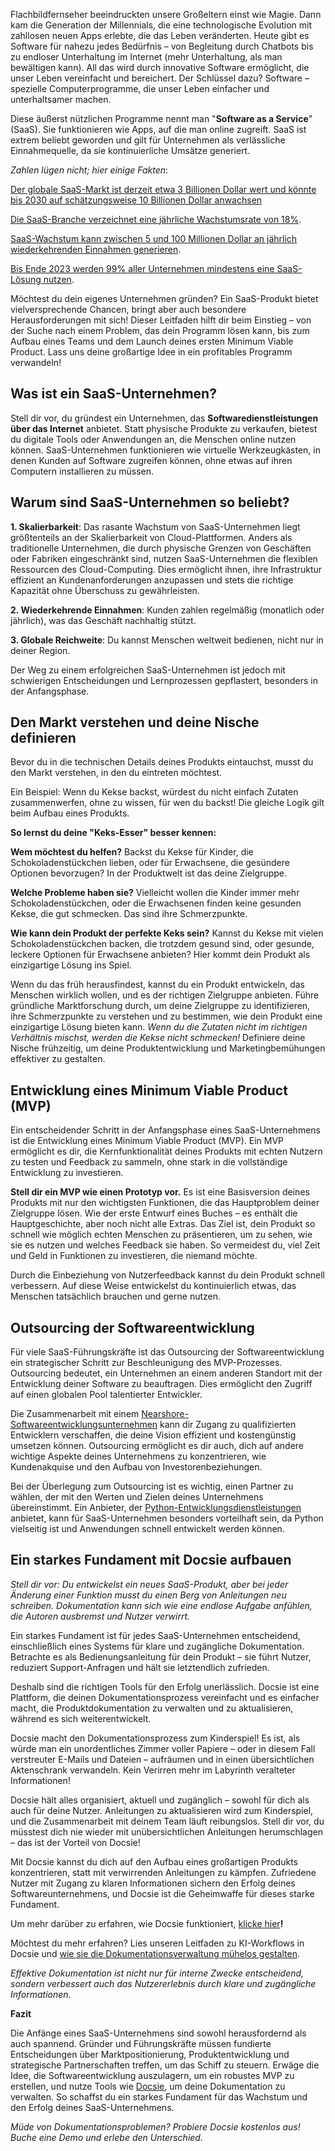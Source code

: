 Flachbildfernseher beeindruckten unsere Großeltern einst wie Magie. Dann kam die Generation der Millennials, die eine technologische Evolution mit zahllosen neuen Apps erlebte, die das Leben veränderten. Heute gibt es Software für nahezu jedes Bedürfnis – von Begleitung durch Chatbots bis zu endloser Unterhaltung im Internet (mehr Unterhaltung, als man bewältigen kann). All das wird durch innovative Software ermöglicht, die unser Leben vereinfacht und bereichert. Der Schlüssel dazu? Software – spezielle Computerprogramme, die unser Leben einfacher und unterhaltsamer machen.

Diese äußerst nützlichen Programme nennt man "**Software as a Service**" (SaaS). Sie funktionieren wie Apps, auf die man online zugreift. SaaS ist extrem beliebt geworden und gilt für Unternehmen als verlässliche Einnahmequelle, da sie kontinuierliche Umsätze generiert.

*Zahlen lügen nicht; hier einige Fakten*:

[Der globale SaaS-Markt ist derzeit etwa ](https://www.mckinsey.com/capabilities/mckinsey-digital/our-insights/the-saas-factor-six-ways-to-drive-growth-by-building-new-saas-businesses)[3 Billionen Dollar](https://www.mckinsey.com/capabilities/mckinsey-digital/our-insights/the-saas-factor-six-ways-to-drive-growth-by-building-new-saas-businesses)[ wert und könnte bis 2030 auf schätzungsweise ](https://www.mckinsey.com/capabilities/mckinsey-digital/our-insights/the-saas-factor-six-ways-to-drive-growth-by-building-new-saas-businesses)[10 Billionen Dollar anwachsen](https://www.mckinsey.com/capabilities/mckinsey-digital/our-insights/the-saas-factor-six-ways-to-drive-growth-by-building-new-saas-businesses)

[Die SaaS-Branche verzeichnet eine ](https://www.zippia.com/advice/saas-industry-statistics/)[jährliche Wachstumsrate von 18%](https://www.zippia.com/advice/saas-industry-statistics/).

[SaaS-Wachstum kann zwischen ](https://www.zippia.com/advice/saas-industry-statistics/)[5 und 100 Millionen Dollar an jährlich wiederkehrenden Einnahmen generieren](https://www.zippia.com/advice/saas-industry-statistics/).

[Bis Ende 2023 werden ](https://www.zippia.com/advice/saas-industry-statistics/)[99% aller Unternehmen mindestens eine SaaS-Lösung nutzen](https://www.zippia.com/advice/saas-industry-statistics/).

Möchtest du dein eigenes Unternehmen gründen? Ein SaaS-Produkt bietet vielversprechende Chancen, bringt aber auch besondere Herausforderungen mit sich! Dieser Leitfaden hilft dir beim Einstieg – von der Suche nach einem Problem, das dein Programm lösen kann, bis zum Aufbau eines Teams und dem Launch deines ersten Minimum Viable Product. Lass uns deine großartige Idee in ein profitables Programm verwandeln!

## Was ist ein SaaS-Unternehmen?

Stell dir vor, du gründest ein Unternehmen, das **Softwaredienstleistungen über das Internet** anbietet. Statt physische Produkte zu verkaufen, bietest du digitale Tools oder Anwendungen an, die Menschen online nutzen können. SaaS-Unternehmen funktionieren wie virtuelle Werkzeugkästen, in denen Kunden auf Software zugreifen können, ohne etwas auf ihren Computern installieren zu müssen.

## Warum sind SaaS-Unternehmen so beliebt?

**1. Skalierbarkeit**: Das rasante Wachstum von SaaS-Unternehmen liegt größtenteils an der Skalierbarkeit von Cloud-Plattformen. Anders als traditionelle Unternehmen, die durch physische Grenzen von Geschäften oder Fabriken eingeschränkt sind, nutzen SaaS-Unternehmen die flexiblen Ressourcen des Cloud-Computing. Dies ermöglicht ihnen, ihre Infrastruktur effizient an Kundenanforderungen anzupassen und stets die richtige Kapazität ohne Überschuss zu gewährleisten.

**2. Wiederkehrende Einnahmen**: Kunden zahlen regelmäßig (monatlich oder jährlich), was das Geschäft nachhaltig stützt.

**3. Globale Reichweite**: Du kannst Menschen weltweit bedienen, nicht nur in deiner Region.

Der Weg zu einem erfolgreichen SaaS-Unternehmen ist jedoch mit schwierigen Entscheidungen und Lernprozessen gepflastert, besonders in der Anfangsphase.

## Den Markt verstehen und deine Nische definieren

Bevor du in die technischen Details deines Produkts eintauchst, musst du den Markt verstehen, in den du eintreten möchtest.

Ein Beispiel: Wenn du Kekse backst, würdest du nicht einfach Zutaten zusammenwerfen, ohne zu wissen, für wen du backst! Die gleiche Logik gilt beim Aufbau eines Produkts.

**So lernst du deine "Keks-Esser" besser kennen:**

**Wem möchtest du helfen?** Backst du Kekse für Kinder, die Schokoladenstückchen lieben, oder für Erwachsene, die gesündere Optionen bevorzugen? In der Produktwelt ist das deine Zielgruppe.

**Welche Probleme haben sie?** Vielleicht wollen die Kinder immer mehr Schokoladenstückchen, oder die Erwachsenen finden keine gesunden Kekse, die gut schmecken. Das sind ihre Schmerzpunkte.

**Wie kann dein Produkt der perfekte Keks sein?** Kannst du Kekse mit vielen Schokoladenstückchen backen, die trotzdem gesund sind, oder gesunde, leckere Optionen für Erwachsene anbieten? Hier kommt dein Produkt als einzigartige Lösung ins Spiel.

Wenn du das früh herausfindest, kannst du ein Produkt entwickeln, das Menschen wirklich wollen, und es der richtigen Zielgruppe anbieten. Führe gründliche Marktforschung durch, um deine Zielgruppe zu identifizieren, ihre Schmerzpunkte zu verstehen und zu bestimmen, wie dein Produkt eine einzigartige Lösung bieten kann. *Wenn du die Zutaten nicht im richtigen Verhältnis mischst, werden die Kekse nicht schmecken!* Definiere deine Nische frühzeitig, um deine Produktentwicklung und Marketingbemühungen effektiver zu gestalten.

## Entwicklung eines Minimum Viable Product (MVP)

Ein entscheidender Schritt in der Anfangsphase eines SaaS-Unternehmens ist die Entwicklung eines Minimum Viable Product (MVP). Ein MVP ermöglicht es dir, die Kernfunktionalität deines Produkts mit echten Nutzern zu testen und Feedback zu sammeln, ohne stark in die vollständige Entwicklung zu investieren.

**Stell dir ein MVP wie einen Prototyp vor.** Es ist eine Basisversion deines Produkts mit nur den wichtigsten Funktionen, die das Hauptproblem deiner Zielgruppe lösen. Wie der erste Entwurf eines Buches – es enthält die Hauptgeschichte, aber noch nicht alle Extras. Das Ziel ist, dein Produkt so schnell wie möglich echten Menschen zu präsentieren, um zu sehen, wie sie es nutzen und welches Feedback sie haben. So vermeidest du, viel Zeit und Geld in Funktionen zu investieren, die niemand möchte.

Durch die Einbeziehung von Nutzerfeedback kannst du dein Produkt schnell verbessern. Auf diese Weise entwickelst du kontinuierlich etwas, das Menschen tatsächlich brauchen und gerne nutzen.

## Outsourcing der Softwareentwicklung

Für viele SaaS-Führungskräfte ist das Outsourcing der Softwareentwicklung ein strategischer Schritt zur Beschleunigung des MVP-Prozesses. Outsourcing bedeutet, ein Unternehmen an einem anderen Standort mit der Entwicklung deiner Software zu beauftragen. Dies ermöglicht den Zugriff auf einen globalen Pool talentierter Entwickler.

Die Zusammenarbeit mit einem [Nearshore-Softwareentwicklungsunternehmen](https://azumo.com/nearshore-software-development) kann dir Zugang zu qualifizierten Entwicklern verschaffen, die deine Vision effizient und kostengünstig umsetzen können. Outsourcing ermöglicht es dir auch, dich auf andere wichtige Aspekte deines Unternehmens zu konzentrieren, wie Kundenakquise und den Aufbau von Investorenbeziehungen.

Bei der Überlegung zum Outsourcing ist es wichtig, einen Partner zu wählen, der mit den Werten und Zielen deines Unternehmens übereinstimmt. Ein Anbieter, der [Python-Entwicklungsdienstleistungen](https://azumo.com/technologies/python-development) anbietet, kann für SaaS-Unternehmen besonders vorteilhaft sein, da Python vielseitig ist und Anwendungen schnell entwickelt werden können.

## Ein starkes Fundament mit Docsie aufbauen

*Stell dir vor: Du entwickelst ein neues SaaS-Produkt, aber bei jeder Änderung einer Funktion musst du einen Berg von Anleitungen neu schreiben. Dokumentation kann sich wie eine endlose Aufgabe anfühlen, die Autoren ausbremst und Nutzer verwirrt.*

Ein starkes Fundament ist für jedes SaaS-Unternehmen entscheidend, einschließlich eines Systems für klare und zugängliche Dokumentation. Betrachte es als Bedienungsanleitung für dein Produkt – sie führt Nutzer, reduziert Support-Anfragen und hält sie letztendlich zufrieden.

Deshalb sind die richtigen Tools für den Erfolg unerlässlich. Docsie ist eine Plattform, die deinen Dokumentationsprozess vereinfacht und es einfacher macht, die Produktdokumentation zu verwalten und zu aktualisieren, während es sich weiterentwickelt.

Docsie macht den Dokumentationsprozess zum Kinderspiel! Es ist, als würde man ein unordentliches Zimmer voller Papiere – oder in diesem Fall verstreuter E-Mails und Dateien – aufräumen und in einen übersichtlichen Aktenschrank verwandeln. Kein Verirren mehr im Labyrinth veralteter Informationen!

Docsie hält alles organisiert, aktuell und zugänglich – sowohl für dich als auch für deine Nutzer. Anleitungen zu aktualisieren wird zum Kinderspiel, und die Zusammenarbeit mit deinem Team läuft reibungslos. Stell dir vor, du müsstest dich nie wieder mit unübersichtlichen Anleitungen herumschlagen – das ist der Vorteil von Docsie!

Mit Docsie kannst du dich auf den Aufbau eines großartigen Produkts konzentrieren, statt mit verwirrenden Anleitungen zu kämpfen. Zufriedene Nutzer mit Zugang zu klaren Informationen sichern den Erfolg deines Softwareunternehmens, und Docsie ist die Geheimwaffe für dieses starke Fundament.

Um mehr darüber zu erfahren, wie Docsie funktioniert, [klicke hier](https://www.docsie.io/blog/articles/secret-to-effortless-documentation-docsies-ai-workflows-explained/)**!**

Möchtest du mehr erfahren? Lies unseren Leitfaden zu KI-Workflows in Docsie und [wie sie die Dokumentationsverwaltung ](https://www.docsie.io/blog/articles/secret-to-effortless-documentation-docsies-ai-workflows-explained/)[mühelos gestalten](https://www.docsie.io/blog/articles/secret-to-effortless-documentation-docsies-ai-workflows-explained/).

*Effektive Dokumentation ist nicht nur für interne Zwecke entscheidend, sondern verbessert auch das Nutzererlebnis durch klare und zugängliche Informationen.*

**Fazit**

Die Anfänge eines SaaS-Unternehmens sind sowohl herausfordernd als auch spannend. Gründer und Führungskräfte müssen fundierte Entscheidungen über Marktpositionierung, Produktentwicklung und strategische Partnerschaften treffen, um das Schiff zu steuern. Erwäge die Idee, die Softwareentwicklung auszulagern, um ein robustes MVP zu erstellen, und nutze Tools wie [Docsie](https://www.docsie.io/), um deine Dokumentation zu verwalten. So schaffst du ein starkes Fundament für das Wachstum und den Erfolg deines SaaS-Unternehmens.

*Müde von Dokumentationsproblemen? Probiere Docsie kostenlos aus! Buche eine Demo und erlebe den Unterschied.*